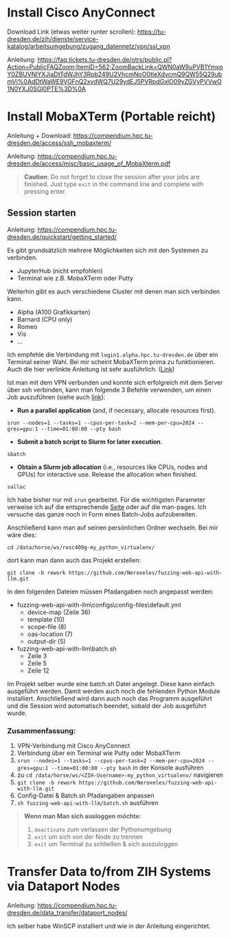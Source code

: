 # Install Cisco AnyConnect

Download Link (etwas weiter runter scrollen): https://tu-dresden.de/zih/dienste/service-katalog/arbeitsumgebung/zugang_datennetz/vpn/ssl_vpn

Anleitung: https://faq.tickets.tu-dresden.de/otrs/public.pl?Action=PublicFAQZoom;ItemID=562;ZoomBackLink=QWN0aW9uPVB1YmxpY0ZBUVNlYXJjaDtTdWJhY3Rpb249U2VhcmNoO0tleXdvcmQ9QW55Q29ubmVj%0AdDtWaWE9VGFnQ2xvdWQ7U29ydEJ5PVRpdGxlO09yZGVyPVVwO1N0YXJ0SGl0PTE%3D%0A

# Install MobaXTerm (Portable reicht)

Anleitung + Download: https://compendium.hpc.tu-dresden.de/access/ssh_mobaxterm/

Anleitung: https://compendium.hpc.tu-dresden.de/access/misc/basic_usage_of_MobaXterm.pdf

>**Caution**: Do not forget to close the session after your jobs are finished. Just type `exit` in the command line and complete with pressing enter.

## Session starten

Anleitung: https://compendium.hpc.tu-dresden.de/quickstart/getting_started/

Es gibt grundsätzlich mehrere Möglichkeiten sich mit den Systemen zu verbinden.
- JupyterHub (nicht empfohlen)
- Terminal wie z.B. MobaXTerm oder Putty

Weiterhin gibt es auch verschiedene Cluster mit denen man sich verbinden kann.
- Alpha (A100 Grafikkarten)
- Barnard (CPU only)
- Romeo
- Vis
- ...

Ich empfehle die Verbindung mit `login1.alpha.hpc.tu-dresden.de` über ein Terminal seiner Wahl. Bei mir scheint MobaXTerm prima zu funktionieren. Auch die hier verlinkte Anleitung ist sehr ausführlich. ([Link](https://compendium.hpc.tu-dresden.de/access/misc/basic_usage_of_MobaXterm.pdf))

Ist man mit dem VPN verbunden und konnte sich erfolgreich mit dem Server über ssh verbinden, kann man folgende 3 Befehle verwenden, um einen Job auszuführen (siehe auch [link](https://compendium.hpc.tu-dresden.de/jobs_and_resources/slurm/)):
- **Run a parallel application** (and, if necessary, allocate resources first).
```
srun --nodes=1 --tasks=1 --cpus-per-task=2 --mem-per-cpu=2024 --gres=gpu:1 --time=01:00:00 --pty bash
```
- **Submit a batch script to Slurm for later execution**.
```
sbatch
```
- **Obtain a Slurm job allocation** (i.e., resources like CPUs, nodes and GPUs) for interactive use. Release the allocation when finished.
```
salloc
```
Ich habe bisher nur mit `srun` gearbeitet. Für die wichtigsten Parameter verweise ich auf die entsprechende [Seite](https://compendium.hpc.tu-dresden.de/jobs_and_resources/slurm/) oder auf die man-pages. Ich versuche das ganze noch in Form eines Batch-Jobs aufzubereiten.

Anschließend kann man auf seinen persönlichen Ordner wechseln. Bei mir wäre dies:
```
cd /data/horse/ws/rosc409g-my_python_virtualenv/
```
dort kann man dann auch das Projekt erstellen:
```
git clone -b rework https://github.com/Neroxeles/fuzzing-web-api-with-llm.git
```

In den folgenden Dateien müssen Pfadangaben noch angepasst werden:
- fuzzing-web-api-with-llm\configs\config-files\default.yml
	- device-map (Zeile 36)
	- template (10)
	- scope-file (8)
	- oas-location (7)
	- output-dir (5)
- fuzzing-web-api-with-llm\batch.sh
	- Zeile 3
	- Zeile 5
	- Zeile 12

Im Projekt selber wurde eine batch.sh Datei angelegt. Diese kann einfach ausgeführt werden. Damit werden auch noch die fehlenden Python Module installiert. Anschließend wird dann auch noch das Programm ausgeführt und die Session wird automatisch beendet, sobald der Job ausgeführt wurde.

### Zusammenfassung:

1. VPN-Verbindung mit Cisco AnyConnect
2. Verbindung über ein Terminal wie Putty oder MobaXTerm
3. `srun --nodes=1 --tasks=1 --cpus-per-task=2 --mem-per-cpu=2024 --gres=gpu:1 --time=01:00:00 --pty bash` in der Konsole ausführen
4. zu `cd /data/horse/ws/<ZIH-Username>-my_python_virtualenv/` navigieren
5. `git clone -b rework https://github.com/Neroxeles/fuzzing-web-api-with-llm.git`
6. Config-Datei & Batch.sh Pfadangaben anpassen
7. `sh fuzzing-web-api-with-llm/batch.sh` ausführen

> **Wenn man Man sich ausloggen möchte:**
> 	1. `deactivate` zum verlassen der Pythonumgebung
> 	2. `exit` um sich von der Node zu trennen
> 	3. `exit` um Terminal zu schließen & sich auszuloggen

# Transfer Data to/from ZIH Systems via Dataport Nodes

Anleitung: https://compendium.hpc.tu-dresden.de/data_transfer/dataport_nodes/

Ich selber habe WinSCP installiert und wie in der Anleitung eingerichtet.
